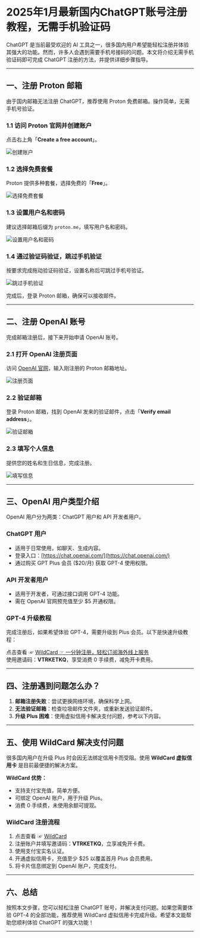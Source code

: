 # 2025年1月最新国内ChatGPT账号注册教程，无需手机验证码

ChatGPT 是当前最受欢迎的 AI 工具之一，很多国内用户希望能轻松注册并体验其强大的功能。然而，许多人会遇到需要手机号接码的问题。本文将介绍无需手机验证码即可完成 ChatGPT 注册的方法，并提供详细步骤指导。

---

## 一、注册 Proton 邮箱

由于国内邮箱无法注册 ChatGPT，推荐使用 Proton 免费邮箱。操作简单，无需手机号验证。

### 1.1 访问 Proton 官网并创建账户
点击右上角「**Create a free account**」。

![创建账户](https://camo.githubusercontent.com/b923d96fc6ee76402ab62389490e579171a1de54d208ecb88b8c03fe1a4a5b2b/68747470733a2f2f66696c65732e6d646e6963652e636f6d2f757365722f35373231362f30656138643735362d366239372d346237622d393961382d6432653039343934303936352e706e67)

### 1.2 选择免费套餐
Proton 提供多种套餐，选择免费的「**Free**」。

![选择免费套餐](https://camo.githubusercontent.com/e56f4687de24e51098d5d9c9906f430f9c275dd1e913ef3d345d6f1917f45969/68747470733a2f2f66696c65732e6d646e6963652e636f6d2f757365722f35373231362f30653165643363332d333536312d343064612d393366352d6261626130356632623564362e706e67)

### 1.3 设置用户名和密码
建议选择邮箱后缀为 `proton.me`，填写用户名和密码。

![设置用户名和密码](https://camo.githubusercontent.com/92dc805df1b2922fdd913799d8a98f7923f4b9d99563f34a9df1bfc77d2fcadd/68747470733a2f2f66696c65732e6d646e6963652e636f6d2f757365722f35373231362f30633538366131632d373532612d343531632d386134642d6661646162363765353637372e706e67)

### 1.4 通过验证码验证，跳过手机验证
按要求完成拖动验证码验证，设置名称后可跳过手机号验证。

![跳过手机验证](https://camo.githubusercontent.com/39e45cf605379a909a4946a0d830156329559196d0aafe60fd559837d27cbea1/68747470733a2f2f66696c65732e6d646e6963652e636f6d2f757365722f35373231362f65303937396264622d383030362d343530302d613834322d6135343231623464393066382e706e67)

完成后，登录 Proton 邮箱，确保可以接收邮件。

---

## 二、注册 OpenAI 账号

完成邮箱注册后，接下来开始申请 OpenAI 账号。

### 2.1 打开 OpenAI 注册页面
访问 [OpenAI 官网](https://chat.openai.com/)，输入刚注册的 Proton 邮箱地址。

![注册页面](https://camo.githubusercontent.com/a3832f0847737bc8befc9060b491d218e5db204f87b9eb3a3bd771b72fe0d32b/68747470733a2f2f66696c65732e6d646e6963652e636f6d2f757365722f35373231362f34336630303365372d656134302d346635372d623132372d3265356339343639633835632e706e67)

### 2.2 验证邮箱
登录 Proton 邮箱，找到 OpenAI 发来的验证邮件，点击「**Verify email address**」。

![验证邮箱](https://camo.githubusercontent.com/5fdd7447d4e720fa4984623618fce4d243ee25780eebfccc3c9714d2869d3822/68747470733a2f2f66696c65732e6d646e6963652e636f6d2f757365722f35373231362f63353462386664382d333036382d343635652d613033322d6464313232346639333463362e706e67)

### 2.3 填写个人信息
提供您的姓名和生日信息，完成注册。

![填写信息](https://camo.githubusercontent.com/8958ace0950d161a277c9d8d1c54f66b1f28339bf7059c576a59ad8913c9a97a/68747470733a2f2f66696c65732e6d646e6963652e636f6d2f757365722f35373231362f33356265333732352d383634392d346633392d623736652d6336623736316239303433382e706e67)

---

## 三、OpenAI 用户类型介绍

OpenAI 用户分为两类：ChatGPT 用户和 API 开发者用户。

### ChatGPT 用户
- 适用于日常使用，如聊天、生成内容。
- 登录入口：[https://chat.openai.com/](https://chat.openai.com/)
- 通过购买 GPT Plus 会员 ($20/月) 获取 GPT-4 使用权限。

### API 开发者用户
- 适用于开发者，可通过接口调用 GPT-4 功能。
- 需在 OpenAI 官网预充值至少 $5 开通权限。

### GPT-4 升级教程
完成注册后，如果希望体验 GPT-4，需要升级到 Plus 会员。以下是快速升级教程：

点击查看 ☞ [WildCard ☞ 一分钟注册，轻松订阅海外线上服务](https://yeka.ai/i/VTRKETKQ)  
使用邀请码：**VTRKETKQ**，享受消费 0 手续费，减免开卡费用。

---

## 四、注册遇到问题怎么办？

1. **邮箱注册失败**：尝试更换网络环境，确保科学上网。
2. **无法验证邮箱**：检查垃圾邮件文件夹，或重新发送验证邮件。
3. **升级 Plus 困难**：使用虚拟信用卡解决支付问题，参考以下内容。

---

## 五、使用 WildCard 解决支付问题

很多国内用户在升级 Plus 时会因无法绑定信用卡而受阻。使用 **WildCard 虚拟信用卡** 是目前最便捷的解决方案。

**WildCard 优势：**
- 支持支付宝充值，简单方便。
- 可绑定 OpenAI 账户，用于升级 Plus。
- 消费 0 手续费，未使用余额可提现。

### WildCard 注册流程

1. 点击查看 ☞ [WildCard](https://yeka.ai/i/VTRKETKQ)
2. 注册账户并填写邀请码：**VTRKETKQ**，立享减免开卡费。
3. 使用支付宝实名认证。
4. 开通虚拟信用卡，充值至少 $25 以覆盖首月 Plus 会员费用。
5. 将卡片信息绑定到 OpenAI 账户，完成支付。

---

## 六、总结

按照本文步骤，您可以轻松注册 ChatGPT 账号，并解决支付问题。如果您需要体验 GPT-4 的全部功能，推荐使用 WildCard 虚拟信用卡完成升级。希望本文能帮助您顺利体验 ChatGPT 的强大功能！

---
